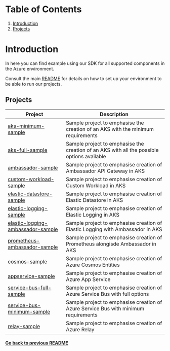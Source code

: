 # Table of Contents
1. [Introduction](#introduction)
2. [Projects](#projects)
# Introduction

In here you can find example using our SDK for all supported components in the Azure environment.

Consult the main [README](../README.md) for details on how to set up your environment to be able to run our projects.

## Projects

| Project                                                                      	 | Description                                                                               	 |
|--------------------------------------------------------------------------------|---------------------------------------------------------------------------------------------|
| [ aks-minimum-sample ]( ./aks-minimum-sample/ )                              	 | Sample project to emphasise the creation of an AKS with the minimum requirements            |
| [ aks-full-sample ]( ./aks-full-sample/ )                                   	 | Sample project to emphasise the creation of an AKS with all the possible options available  |
| [ ambassador-sample ]( ./ambassador-sample/ ) 	                               | Sample project to emphasise creation of Ambassador API Gateway in AKS                       |
| [ custom-workload-sample ](./custom-workload-sample/)                          | Sample project to emphasise creation of Custom Workload in AKS                              |
| [ elastic-datastore-sample ]( ./elastic-datastore-sample/ ) 	                 | Sample project to emphasise creation of Elastic Datastore in AKS                            |
| [ elastic-logging-sample ]( ./elastic-logging-sample/ ) 	                     | Sample project to emphasise creation of Elastic Logging in AKS                              |
| [ elastic-logging-ambassador-sample ]( ./elastic-logging-ambassador-sample/ )  | Sample project to emphasise creation of Elastic Logging with Ambassador in AKS            	 |
| [ prometheus-ambassador-sample ]( ./prometheus-ambassador-sample/ ) 	         | Sample project to emphasise creation of Prometheus alongisde Ambassador in AKS              |
| [ cosmos-sample ]( ./cosmos-sample/ ) 	                                       | Sample project to emphasise creation of Azure Cosmos Entities                               |
| [ appservice-sample ]( ./appservice-sample/ ) 	                               | Sample project to emphasise creation of Azure App Service                                   |
| [ service-bus-full-sample ]( ./service-bus-full-sample/ ) 	                   | Sample project to emphasise creation of Azure Service Bus with full options                 |
| [ service-bus-minimum-sample ]( ./service-bus-minimum-sample/ ) 	             | Sample project to emphasise creation of Azure Service Bus with minimum requirements         |
| [ relay-sample ]( ./relay-sample/ ) 	                           | Sample project to emphasise creation of Azure Relay                                         |

#### [Go back to previous README](../README.md)